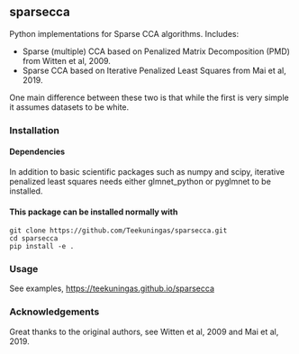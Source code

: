 ## sparsecca

Python implementations for Sparse CCA algorithms. Includes:

* Sparse (multiple) CCA based on Penalized Matrix Decomposition (PMD) from Witten et al, 2009. 
* Sparse CCA based on Iterative Penalized Least Squares from Mai et al, 2019.  
  
One main difference between these two is that while the first is very simple it assumes datasets to be white.

### Installation

#### Dependencies

In addition to basic scientific packages such as numpy and scipy, iterative penalized least squares needs either glmnet\_python or pyglmnet to be installed.

#### This package can be installed normally with

```
git clone https://github.com/Teekuningas/sparsecca.git  
cd sparsecca  
pip install -e .
```

### Usage

See examples, https://teekuningas.github.io/sparsecca

### Acknowledgements

Great thanks to the original authors, see Witten et al, 2009 and Mai et al, 2019.
